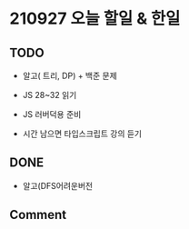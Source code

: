 # 210927 오늘 할일 & 한일

## TODO

- 알고( 트리, DP) + 백준 문제

- JS 28~32 읽기

- JS 러버덕용 준비

- 시간 남으면 타입스크립트 강의 듣기

## DONE

- 알고(DFS어려운버전

## Comment
